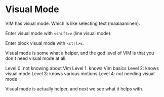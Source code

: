 # Visual Mode

VIM has visual mode. Which is like selecting text (maalaaminen).

Enter visual mode with `<shift>v` (line visual mode).

Enter block visual mode with `<ctrl>v`.

Visual mode is some what a helper, and the god level of VIM is that you don't need visual mode at all.

Level 0: not knowing about Vim
Level 1: knows Vim basics
Level 2: knows visual mode
Level 3: knows various motions
Level 4: not needing visual mode

Visual mode is actually helper, and next we see what it helps with.
